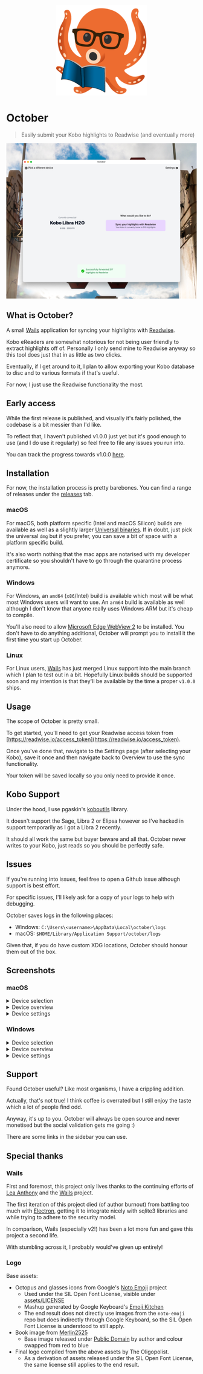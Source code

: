 <div align="center">
  <img alt="October logo" src="appicon.png" height="240" />
</div>

# October
> Easily submit your Kobo highlights to Readwise (and eventually more)

![](./docs/selector_main.png)

## What is October?

A small [Wails](https://github.com/wailsapp/wails) application for syncing your highlights with [Readwise](https://readwise.io).

Kobo eReaders are somewhat notorious for not being user friendly to extract highlights off of. Personally I only send mine to Readwise anyway so this tool does just that in as little as two clicks.

Eventually, if I get around to it, I plan to allow exporting your Kobo database to disc and to various formats if that's useful.

For now, I just use the Readwise functionality the most.

## Early access

While the first release is published, and visually it's fairly polished, the codebase is a bit messier than I'd like.

To reflect that, I haven't published v1.0.0 just yet but it's good enough to use (and I do use it regularly) so feel free to file any issues you run into.

You can track the progress towards v1.0.0 [here](https://github.com/marcus-crane/october/milestone/1).

## Installation

For now, the installation process is pretty barebones. You can find a range of releases under the [releases](https://github.com/marcus-crane/october/releases) tab.

### macOS

For macOS, both platform specific (Intel and macOS Silicon) builds are available as well as a slightly larger [Universal binaries](https://developer.apple.com/documentation/apple-silicon/building-a-universal-macos-binary). If in doubt, just pick the universal `dmg` but if you prefer, you can save a bit of space with a platform specific build.

It's also worth nothing that the mac apps are notarised with my developer certificate so you shouldn't have to go through the quarantine process anymore.

### Windows

For Windows, an `amd64` (`x86`/Intel) build is available which most will be what most Windows users will want to use. An `arm64` build is available as well although I don't know that anyone really uses Windows ARM but it's cheap to compile.

You'll also need to allow [Microsoft Edge WebView 2](https://docs.microsoft.com/en-us/microsoft-edge/webview2/) to be installed. You don't have to do anything additional, October will prompt you to install it the first time you start up October.

### Linux

For Linux users, [Wails](https://wails.io) has just merged Linux support into the main branch which I plan to test out in a bit. Hopefully Linux builds should be supported soon and my intention is that they'll be available by the time a proper `v1.0.0` ships.

## Usage

The scope of October is pretty small.

To get started, you'll need to get your Readwise access token from [https://readwise.io/access_token](https://readwise.io/access_token).

Once you've done that, navigate to the Settings page (after selecting your Kobo), save it once and then navigate back to Overview to use the sync functionality.

Your token will be saved locally so you only need to provide it once.

## Kobo Support

Under the hood, I use pgaskin's [koboutils](https://github.com/pgaskin/koboutils) library.

It doesn't support the Sage, Libra 2 or Elipsa however so I've hacked in support temporarily as I got a Libra 2 recently.

It should all work the same but buyer beware and all that. October never writes to your Kobo, just reads so you should be perfectly safe.

## Issues

If you're running into issues, feel free to open a Github issue although support is best effort.

For specific issues, I'll likely ask for a copy of your logs to help with debugging.

October saves logs in the following places:

* Windows: `C:\Users\<username>\AppData\Local\october\logs`
* macOS: `$HOME/Library/Application Support/october/logs`

Given that, if you do have custom XDG locations, October should honour them out of the box.

## Screenshots

### macOS

<details><summary>Device selection</summary>

![](./docs/selector.png)

</details>

<details><summary>Device overview</summary>

![](./docs/overview.png)

</details>

<details><summary>Device settings</summary>

![](./docs/settings.png)

</details>

### Windows

<details><summary>Device selection</summary>

![](./docs/selector-win.png)

</details>

<details><summary>Device overview</summary>

![](./docs/overview-win.png)

</details>

<details><summary>Device settings</summary>

![](./docs/settings-win.png)

</details>

## Support

Found October useful? Like most organisms, I have a crippling addition.

Actually, that's not true! I think coffee is overrated but I still enjoy the taste which a lot of people find odd.

Anyway, it's up to you. October will always be open source and never monetised but the social validation gets me going :)

There are some links in the sidebar you can use.

## Special thanks

### Wails

First and foremost, this project only lives thanks to the continuing efforts of [Lea Anthony](https://twitter.com/leaanthonycymru) and the [Wails](https://wails.io) project.

The first iteration of this project died (of author burnout) from battling too much with [Electron](https://www.electronjs.org/), getting it to integrate nicely with sqlite3 libraries and while trying to adhere to the security model.

In comparison, Wails (especially v2!) has been a lot more fun and gave this project a second life.

With stumbling across it, I probably would've given up entirely!

### Logo

Base assets:

- Octopus and glasses icons from Google's [Noto Emoji](https://github.com/googlefonts/noto-emoji/) project
  - Used under the SIL Open Font License, visible under [assets/LICENSE](assets/LICENSE)
  - Mashup generated by Google Keyboard's [Emoji Kitchen](https://blog.google/products/android/emoji-kitchen-new-mashups-mixing-experience/)
  - The end result does not directly use images from the `noto-emoji` repo but does indirectly through Google Keyboard, so the SIL Open Font License is understood to still apply.
- Book image from [Merlin2525](http://www.freestockphotos.biz/stockphoto/14305)
  - Base image released under [Public Domain](https://creativecommons.org/publicdomain/zero/1.0/) by author and colour swapped from red to blue
- Final logo compiled from the above assets by The Oligopolist.
  - As a derivation of assets released under the SIL Open Font License, the same license still applies to the end result.
